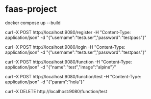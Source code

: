 # faas-project

docker compose up --build 

curl -X POST http://localhost:9080/register -H "Content-Type: application/json" -d "{\"username\":\"testuser\",\"password\":\"testpass\"}"

curl -X POST http://localhost:9080/login -H "Content-Type: application/json" -d "{\"username\":\"testuser\",\"password\":\"testpass\"}"

curl -X POST http://localhost:9080/function -H "Content-Type: application/json" -d "{\"name\":\"test\",\"image\":\"alpine\"}"

curl -X POST http://localhost:9080/function/test -H "Content-Type: application/json" -d "{\"param\":\"hola\"}"

curl -X DELETE http://localhost:9080/function/test